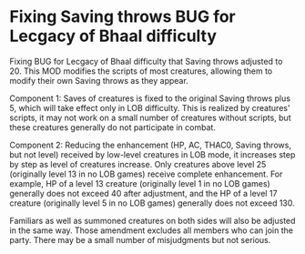 # Fixing Saving throws BUG for Lecgacy of Bhaal difficulty

Fixing BUG for Lecgacy of Bhaal difficulty that Saving throws adjusted to 20.
This MOD modifies the scripts of most creatures, allowing them to modify their own Saving throws as they appear.

Component 1: Saves of creatures is fixed to the original Saving throws plus 5, which will take effect only in LOB difficulty.
This is realized by creatures' scripts, it may not work on a small number of creatures without scripts, but these creatures generally do not participate in combat.

Component 2:  Reducing the enhancement (HP, AC, THAC0, Saving throws, but not level) received by low-level creatures in LOB mode, it increases step by step as level of creatures increase. Only creatures above level 25 (originally level 13 in no LOB games) receive complete enhancement.
For example, HP of a level 13 creature (originally level 1 in no LOB games) generally does not exceed 40 after adjustment, and the HP of a level 17 creature (originally level 5 in no LOB games) generally does not exceed 130.

Familiars as well as summoned creatures on both sides will also be adjusted in the same way.
Those amendment excludes all members who can join the party. There may be a small number of misjudgments but not serious. 